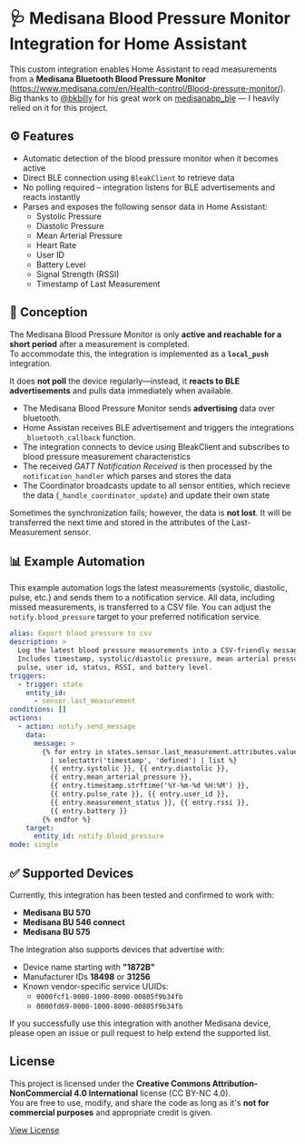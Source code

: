 # 🩺 Medisana Blood Pressure Monitor Integration for Home Assistant

This custom integration enables Home Assistant to read measurements from a **Medisana Bluetooth Blood Pressure Monitor** (https://www.medisana.com/en/Health-control/Blood-pressure-monitor/). 
Big thanks to [@bkbilly](https://github.com/bkbilly) for his great work on [medisanabp_ble](https://github.com/bkbilly/medisanabp_ble) — I heavily relied on it for this project.

## ⚙️ Features
- Automatic detection of the blood pressure monitor when it becomes active
- Direct BLE connection using `BleakClient` to retrieve data
- No polling required – integration listens for BLE advertisements and reacts instantly
- Parses and exposes the following sensor data in Home Assistant:
  - Systolic Pressure
  - Diastolic Pressure
  - Mean Arterial Pressure
  - Heart Rate
  - User ID
  - Battery Level
  - Signal Strength (RSSI)
  - Timestamp of Last Measurement

## 🧠 Conception

The Medisana Blood Pressure Monitor is only **active and reachable for a short period** after a measurement is completed.  
To accommodate this, the integration is implemented as a **`local_push`** integration.

It does **not poll** the device regularly—instead, it **reacts to BLE advertisements** and pulls data immediately when available.

- The Medisana Blood Pressure Monitor sends **advertising** data over bluetooth.
- Home Assistan receives BLE advertisement and triggers the integrations  `_bluetooth_callback` function.
- The integration connects to device using BleakClient and subscribes to blood pressure measurement characteristics
- The received *GATT Notification Received* is then processed by the `notification_handler` which parses and stores the data
- The Coordinator broadcasts update to all sensor entities, which recieve the data (`_handle_coordinator_update`) and update their own state

Sometimes the synchronization fails; however, the data is **not lost**. 
It will be transferred the next time and stored in the attributes of the Last-Measurement sensor.

## 📊 Example Automation

This example automation logs the latest measurements (systolic, diastolic, pulse, etc.) and sends them to a notification service.
All data, including missed measurements, is transferred to a CSV file.
You can adjust the `notify.blood_pressure` target to your preferred notification service.

```yaml
alias: Export blood pressure to csv
description: >
  Log the latest blood pressure measurements into a CSV-friendly message.
  Includes timestamp, systolic/diastolic pressure, mean arterial pressure,
  pulse, user id, status, RSSI, and battery level.
triggers:
  - trigger: state
    entity_id:
      - sensor.last_measurement
conditions: []
actions:
  - action: notify.send_message
    data:
      message: >
        {% for entry in states.sensor.last_measurement.attributes.values()
          | selectattr('timestamp', 'defined') | list %}
          {{ entry.systolic }}, {{ entry.diastolic }},
          {{ entry.mean_arterial_pressure }},
          {{ entry.timestamp.strftime('%Y-%m-%d %H:%M') }},
          {{ entry.pulse_rate }}, {{ entry.user_id }},
          {{ entry.measurement_status }}, {{ entry.rssi }},
          {{ entry.battery }}
        {% endfor %}
    target:
      entity_id: notify.blood_pressure
mode: single
```

## ✅ Supported Devices

Currently, this integration has been tested and confirmed to work with:

- **Medisana BU 570**
- **Medisana BU 546 connect**
- **Medisana BU 575**

The integration also supports devices that advertise with:

- Device name starting with **"1872B"**
- Manufacturer IDs **18498** or **31256**
- Known vendor-specific service UUIDs:
  - `0000fcf1-0000-1000-8000-00805f9b34fb`
  - `0000fd69-0000-1000-8000-00805f9b34fb`

If you successfully use this integration with another Medisana device, please open an issue or pull request to help extend the supported list.

## License

This project is licensed under the **Creative Commons Attribution-NonCommercial 4.0 International** license (CC BY-NC 4.0).  
You are free to use, modify, and share the code as long as it's **not for commercial purposes** and appropriate credit is given.

[View License](https://creativecommons.org/licenses/by-nc/4.0/)
